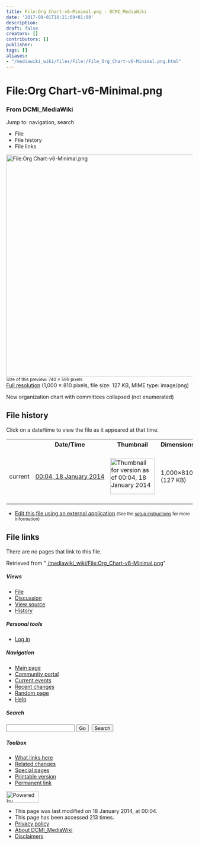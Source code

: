 ```yaml
---
title: File:Org Chart-v6-Minimal.png - DCMI_MediaWiki
date: '2017-09-01T16:21:09+01:00'
description: 
draft: false
creators: []
contributors: []
publisher: 
tags: []
aliases:
- "/mediawiki_wiki/files/File:/File_Org_Chart-v6-Minimal.png.html"
---
```


<a id="top"></a>
# File:Org Chart-v6-Minimal.png

### From DCMI\_MediaWiki

Jump to: navigation, search
<!-- start content -->
- File
- File history
- File links

 [<img alt="File:Org Chart-v6-Minimal.png" src="/images/3/39/Org_Chart-v6-Minimal.png" width="740" height="599">](/mediawiki_wiki/files/Org_Chart-v6-Minimal.png)  
<small>Size of this preview: 740 × 599 pixels</small>  
 [Full resolution](/images/3/39/Org_Chart-v6-Minimal.png)‎ (1,000 × 810 pixels, file size: 127 KB, MIME type: image/png)

New organization chart with committees collapsed (not enumerated)

<!-- 
NewPP limit report
Preprocessor node count: 1/1000000
Post-expand include size: 0/2097152 bytes
Template argument size: 0/2097152 bytes
Expensive parser function count: 0/100
-->
## File history

Click on a date/time to view the file as it appeared at that time.

<table class="wikitable filehistory">
  <tr>
    <td></td>
    <th>Date/Time</th>
    <th>Thumbnail</th>
    <th>Dimensions</th>
    <th>User</th>
    <th>Comment</th>
  </tr>
  <tr>
    <td>current</td>
    <td class="filehistory-selected" style="white-space: nowrap;"><a href="/mediawiki_wiki/files/Org_Chart-v6-Minimal.png">00:04, 18 January 2014</a></td>
    <td><a href="/images/3/39/Org_Chart-v6-Minimal.png"><img alt="Thumbnail for version as of 00:04, 18 January 2014" src="/images/3/39/Org_Chart-v6-Minimal.png" width="120" height="97"></a></td>
    <td>1,000×810 <span style="white-space: nowrap;">(127 KB)</span>
    </td>
    <td>
      <a href="/index.php?title=User:StuartSutton&amp;action=edit&amp;redlink=1" class="new mw-userlink" title="User:StuartSutton (page does not exist)">StuartSutton</a> <span style="white-space: nowrap;"> <span class="mw-usertoollinks">(<a href="/index.php?title=User_talk:StuartSutton&amp;action=edit&amp;redlink=1" class="new" title="User talk:StuartSutton (page does not exist)">Talk</a> | <a href="/index.php/Special:Contributions/StuartSutton" title="Special:Contributions/StuartSutton">contribs</a>)</span></span>
    </td>
    <td> <span class="comment">(New organization chart with committees collapsed (not enumerated))</span>
    </td>
  </tr>
</table>

  

- [Edit this file using an external application](/index.php?title=File:Org_Chart-v6-Minimal.png&action=edit&externaledit=true&mode=file "File:Org Chart-v6-Minimal.png") <small>(See the <a href="http://www.mediawiki.org/wiki/Manual:External_editors" class="external text" rel="nofollow">setup instructions</a> for more information)</small>

## File links

There are no pages that link to this file.

Retrieved from " [/mediawiki_wiki/File:Org\_Chart-v6-Minimal.png](/mediawiki_wiki/files/File:/File:Org_Chart-v6-Minimal.png.html)"

<!-- end content -->

##### Views

- [File](/mediawiki_wiki/files/File:/File:Org_Chart-v6-Minimal.png.html)
- [Discussion](/index.php?title=File_talk:Org_Chart-v6-Minimal.png&action=edit&redlink=1 "Discussion about the content page [t]")
- [View source](/index.php?title=File:Org_Chart-v6-Minimal.png&action=edit "This page is protected.
You can view its source [e]")
- [History](/index.php?title=File:Org_Chart-v6-Minimal.png&action=history "Past revisions of this page [h]")

##### Personal tools

- [Log in](/index.php?title=Special:UserLogin&returnto=File:Org_Chart-v6-Minimal.png "You are encouraged to log in; however, it is not mandatory [o]")

<script type="text/javascript"> if (window.isMSIE55) fixalpha(); </script>

##### Navigation

- [Main page](/index.php/Main_Page "Visit the main page [z]")
- [Community portal](/index.php/DCMI_MediaWiki:Community_portal "About the project, what you can do, where to find things")
- [Current events](/index.php/DCMI_MediaWiki:Current_events "Find background information on current events")
- [Recent changes](/index.php/Special:RecentChanges "The list of recent changes in the wiki [r]")
- [Random page](/index.php/Special:Random "Load a random page [x]")
- [Help](/index.php/Help:Contents "The place to find out")

##### <label for="searchInput">Search</label>

<form action="/index.php" id="searchform">
				<input type="hidden" name="title" value="Special:Search">
				<input id="searchInput" title="Search DCMI_MediaWiki" accesskey="f" type="search" name="search">
				<input type="submit" name="go" class="searchButton" id="searchGoButton" value="Go" title="Go to a page with this exact name if exists"> 
				<input type="submit" name="fulltext" class="searchButton" id="mw-searchButton" value="Search" title="Search the pages for this text">
			</form>

##### Toolbox

- [What links here](/index.php/Special:WhatLinksHere/File:Org_Chart-v6-Minimal.png "List of all wiki pages that link here [j]")
- [Related changes](/index.php/Special:RecentChangesLinked/File:Org_Chart-v6-Minimal.png "Recent changes in pages linked from this page [k]")
- [Special pages](/index.php/Special:SpecialPages "List of all special pages [q]")
- [Printable version](/index.php?title=File:Org_Chart-v6-Minimal.png&printable=yes "Printable version of this page [p]")
- [Permanent link](/index.php?title=File:Org_Chart-v6-Minimal.png&oldid=5918 "Permanent link to this revision of the page")

<!-- end of the left (by default at least) column -->

 [<img src="/skins/common/images/poweredby_mediawiki_88x31.png" height="31" width="88" alt="Powered by MediaWiki">](http://www.mediawiki.org/)

- This page was last modified on 18 January 2014, at 00:04.
- This page has been accessed 213 times.
- [Privacy policy](/index.php/DCMI_MediaWiki:Privacy_policy "DCMI MediaWiki:Privacy policy")
- [About DCMI\_MediaWiki](/index.php/DCMI_MediaWiki:About "DCMI MediaWiki:About")
- [Disclaimers](/index.php/DCMI_MediaWiki:General_disclaimer "DCMI MediaWiki:General disclaimer")

<script>if (window.runOnloadHook) runOnloadHook();</script><!-- Served in 0.466 secs. -->
